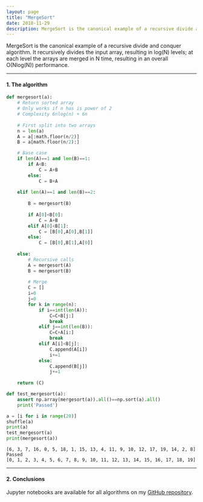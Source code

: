 ```yaml
---
layout: page
title: "MergeSort"
date: 2018-11-29
description: MergeSort is the canonical example of a recursive divide and conquer algorithm. It recursively divides the input array, resulting in log(N) levels; at each level the arrays are merged in N time, resulting in an overall O(Nlog(N)) performance. 
---
```


MergeSort is the canonical example of a recursive divide and conquer algorithm. It recursively divides the input array, resulting in log(N) levels; at each level the arrays are merged in N time, resulting in an overall O(Nlog(N)) performance. 

---

#### 1. The algorithm

```python
def mergesort(a):
    # Return sorted array
    # Only works if n has is power of 2
    # Complexity 6nlog(n) + 6n
    
    # First split into two arrays
    n = len(a)    
    A = a[:math.floor(n/2)]
    B = a[math.floor(n/2):]

    # Base case
    if len(A)==1 and len(B)==1:
        if A<B:
            C = A+B
        else:
            C = B+A
            
    elif len(A)==1 and len(B)==2:
        
        B = mergesort(B)
        
        if A[0]<B[0]:
            C = A+B
        elif A[0]<B[1]:
            C = [B[0],A[0],B[1]] 
        else:
            C = [B[0],B[1],A[0]] 
        
    else:      
        # Recursive calls
        A = mergesort(A)
        B = mergesort(B)
        
        # Merge
        C = []
        i=0
        j=0
        for k in range(n):
            if i==int(len(A)):
                C=C+B[j:]
                break
            elif j==int(len(B)):
                C=C+A[i:]  
                break
            elif A[i]<B[j]:
                C.append(A[i])
                i+=1
            else:
                C.append(B[j])
                j+=1   
                
    return (C)

def test_mergesort(a):
    assert np.array(mergesort(a)).all()==np.sort(a).all()
    print('Passed')

a = [i for i in range(20)]
shuffle(a)
print(a)
test_mergesort(a)
print(mergesort(a)) 
```

    [6, 3, 7, 16, 0, 5, 18, 1, 15, 13, 4, 11, 9, 10, 12, 17, 19, 14, 2, 8]
    Passed
    [0, 1, 2, 3, 4, 5, 6, 7, 8, 9, 10, 11, 12, 13, 14, 15, 16, 17, 18, 19]

---

#### 2. Conclusions

Jupyter notebooks are available for all algorithms on my [GitHub repository](https://github.com/nadanai263/datasciportfolio). 